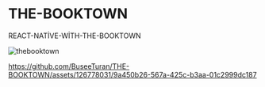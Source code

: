 # THE-BOOKTOWN
REACT-NATİVE-WİTH-THE-BOOKTOWN

![thebooktown](https://github.com/BuseeTuran/THE-BOOKTOWN/assets/126778031/935c6b0b-7d28-4630-ac55-e7bb1f883b4f)




https://github.com/BuseeTuran/THE-BOOKTOWN/assets/126778031/9a450b26-567a-425c-b3aa-01c2999dc187


